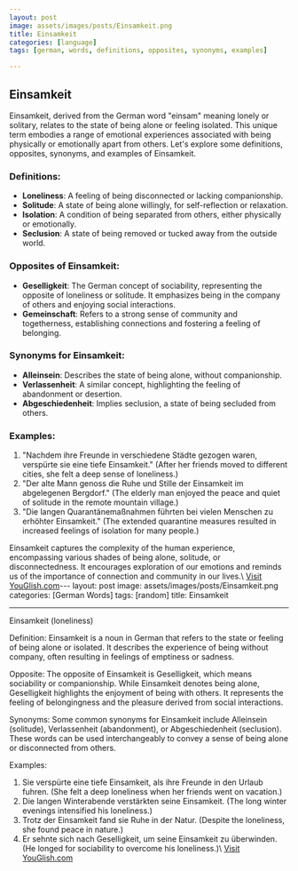 ```yaml
---
layout: post
image: assets/images/posts/Einsamkeit.png
title: Einsamkeit
categories: [language]
tags: [german, words, definitions, opposites, synonyms, examples]

---
```


## Einsamkeit

Einsamkeit, derived from the German word "einsam" meaning lonely or solitary, relates to the state of being alone or feeling isolated. This unique term embodies a range of emotional experiences associated with being physically or emotionally apart from others. Let's explore some definitions, opposites, synonyms, and examples of Einsamkeit.

### Definitions:
- **Loneliness**: A feeling of being disconnected or lacking companionship.
- **Solitude**: A state of being alone willingly, for self-reflection or relaxation.
- **Isolation**: A condition of being separated from others, either physically or emotionally.
- **Seclusion**: A state of being removed or tucked away from the outside world.

### Opposites of Einsamkeit:
- **Geselligkeit**: The German concept of sociability, representing the opposite of loneliness or solitude. It emphasizes being in the company of others and enjoying social interactions.
- **Gemeinschaft**: Refers to a strong sense of community and togetherness, establishing connections and fostering a feeling of belonging.

### Synonyms for Einsamkeit:
- **Alleinsein**: Describes the state of being alone, without companionship.
- **Verlassenheit**: A similar concept, highlighting the feeling of abandonment or desertion.
- **Abgeschiedenheit**: Implies seclusion, a state of being secluded from others.

### Examples:
1. "Nachdem ihre Freunde in verschiedene Städte gezogen waren, verspürte sie eine tiefe Einsamkeit." (After her friends moved to different cities, she felt a deep sense of loneliness.)
2. "Der alte Mann genoss die Ruhe und Stille der Einsamkeit im abgelegenen Bergdorf." (The elderly man enjoyed the peace and quiet of solitude in the remote mountain village.)
3. "Die langen Quarantänemaßnahmen führten bei vielen Menschen zu erhöhter Einsamkeit." (The extended quarantine measures resulted in increased feelings of isolation for many people.)

Einsamkeit captures the complexity of the human experience, encompassing various shades of being alone, solitude, or disconnectedness. It encourages exploration of our emotions and reminds us of the importance of connection and community in our lives.\ <a id="yg-widget-0" class="youglish-widget" data-query="Einsamkeit" data-lang="german" data-components="8412" data-auto-start="0" data-bkg-color="theme_light" data-title="How%20to%20pronounce%20Einsamkeit%20in%20German"  rel="nofollow" href="https://youglish.com">Visit YouGlish.com</a><script async src="https://youglish.com/public/emb/widget.js" charset="utf-8"></script>---
layout: post
image: assets/images/posts/Einsamkeit.png
categories: [German Words]
tags: [random]
title: Einsamkeit

---

Einsamkeit (loneliness)

Definition:
Einsamkeit is a noun in German that refers to the state or feeling of being alone or isolated. It describes the experience of being without company, often resulting in feelings of emptiness or sadness.

Opposite:
The opposite of Einsamkeit is Geselligkeit, which means sociability or companionship. While Einsamkeit denotes being alone, Geselligkeit highlights the enjoyment of being with others. It represents the feeling of belongingness and the pleasure derived from social interactions.

Synonyms:
Some common synonyms for Einsamkeit include Alleinsein (solitude), Verlassenheit (abandonment), or Abgeschiedenheit (seclusion). These words can be used interchangeably to convey a sense of being alone or disconnected from others.

Examples:
1. Sie verspürte eine tiefe Einsamkeit, als ihre Freunde in den Urlaub fuhren. (She felt a deep loneliness when her friends went on vacation.)
2. Die langen Winterabende verstärkten seine Einsamkeit. (The long winter evenings intensified his loneliness.)
3. Trotz der Einsamkeit fand sie Ruhe in der Natur. (Despite the loneliness, she found peace in nature.)
4. Er sehnte sich nach Geselligkeit, um seine Einsamkeit zu überwinden. (He longed for sociability to overcome his loneliness.)\ <a id="yg-widget-0" class="youglish-widget" data-query="Einsamkeit" data-lang="german" data-components="8412" data-auto-start="0" data-bkg-color="theme_light" data-title="How%20to%20pronounce%20Einsamkeit%20in%20German"  rel="nofollow" href="https://youglish.com">Visit YouGlish.com</a><script async src="https://youglish.com/public/emb/widget.js" charset="utf-8"></script>